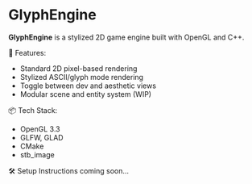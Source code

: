 # GlyphEngine

**GlyphEngine** is a stylized 2D game engine built with OpenGL and C++.

🎨 Features:
- Standard 2D pixel-based rendering
- Stylized ASCII/glyph mode rendering
- Toggle between dev and aesthetic views
- Modular scene and entity system (WIP)

📦 Tech Stack:
- OpenGL 3.3
- GLFW, GLAD
- CMake
- stb_image

🛠️ Setup Instructions coming soon...

